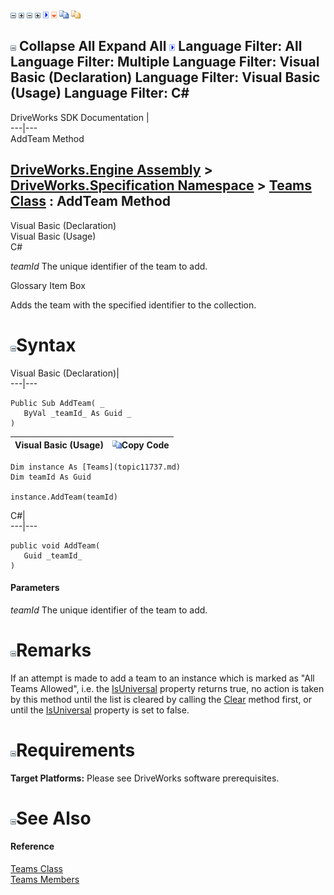 ![](dotnetimages/collapse.gif) ![](dotnetimages/expand.gif) ![](dotnetimages/collapse.gif) ![](dotnetimages/expand.gif) ![](dotnetimages/drpdown.gif) ![](dotnetimages/drpdown_orange.gif) ![](dotnetimages/copycode.gif) ![](dotnetimages/copycodeHighlight.gif)

![](dotnetimages/collapse.gif) Collapse All Expand All ![](dotnetimages/drpdown.gif) Language Filter: All  Language Filter: Multiple  Language Filter: Visual Basic (Declaration) Language Filter: Visual Basic (Usage) Language Filter: C#  
---  
DriveWorks SDK Documentation  |   
---|---  
AddTeam Method   
  
[DriveWorks.Engine Assembly](topic2156.md) > [DriveWorks.Specification Namespace](topic10764.md) > [Teams Class](topic11737.md) : AddTeam Method  
---  
  
Visual Basic (Declaration)    
Visual Basic (Usage)    
C# 

_teamId_
    The unique identifier of the team to add.

Glossary Item Box

Adds the team with the specified identifier to the collection. 

# ![](dotnetimages/collapse.gif)Syntax

Visual Basic (Declaration)|   
---|---  
      
    
    Public Sub AddTeam( _
       ByVal _teamId_ As Guid _
    )   
  
Visual Basic (Usage)| ![](dotnetimages/copycode.gif)Copy Code  
---|---  
      
    
    Dim instance As [Teams](topic11737.md)
    Dim teamId As Guid
     
    instance.AddTeam(teamId)  
  
C#|   
---|---  
      
    
    public void AddTeam( 
       Guid _teamId_
    )  
  
#### Parameters

 _teamId_
    The unique identifier of the team to add.

# ![](dotnetimages/collapse.gif)Remarks

If an attempt is made to add a team to an instance which is marked as "All Teams Allowed", i.e. the [IsUniversal](topic11756.md) property returns true, no action is taken by this method until the list is cleared by calling the [Clear](topic11744.md) method first, or until the [IsUniversal](topic11756.md) property is set to false.

# ![](dotnetimages/collapse.gif)Requirements

**Target Platforms:** Please see DriveWorks software prerequisites.

# ![](dotnetimages/collapse.gif)See Also

#### Reference

[Teams Class](topic11737.md)   
[Teams Members](topic11738.md)


